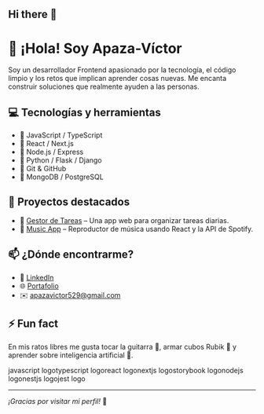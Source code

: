 ## Hi there 👋
# 👋 ¡Hola! Soy Apaza-Víctor

Soy un desarrollador Frontend apasionado por la tecnología, el código limpio y los retos que implican aprender cosas nuevas. Me encanta construir soluciones que realmente ayuden a las personas.

## 💻 Tecnologías y herramientas

- 🔹 JavaScript / TypeScript
- 🔹 React / Next.js
- 🔹 Node.js / Express
- 🔹 Python / Flask / Django
- 🔹 Git & GitHub
- 🔹 MongoDB / PostgreSQL

## 📂 Proyectos destacados

- 📝 [Gestor de Tareas](https://github.com/usuario/gestor-tareas) – Una app web para organizar tareas diarias.
- 🎵 [Music App](https://github.com/usuario/music-app) – Reproductor de música usando React y la API de Spotify.

## 📫 ¿Dónde encontrarme?

- 💼 [LinkedIn](https://www.linkedin.com/in/juanperez)
- 🌐 [Portafolio](https://juanperez.dev)
- ✉️ apazavictor529@gmail.com

## ⚡ Fun fact

En mis ratos libres me gusta tocar la guitarra 🎸, armar cubos Rubik 🧩 y aprender sobre inteligencia artificial 🤖.

javascript logotypescript logoreact logonextjs logostorybook logonodejs logonestjs logojest logo

---

_¡Gracias por visitar mi perfil!_ 🚀

